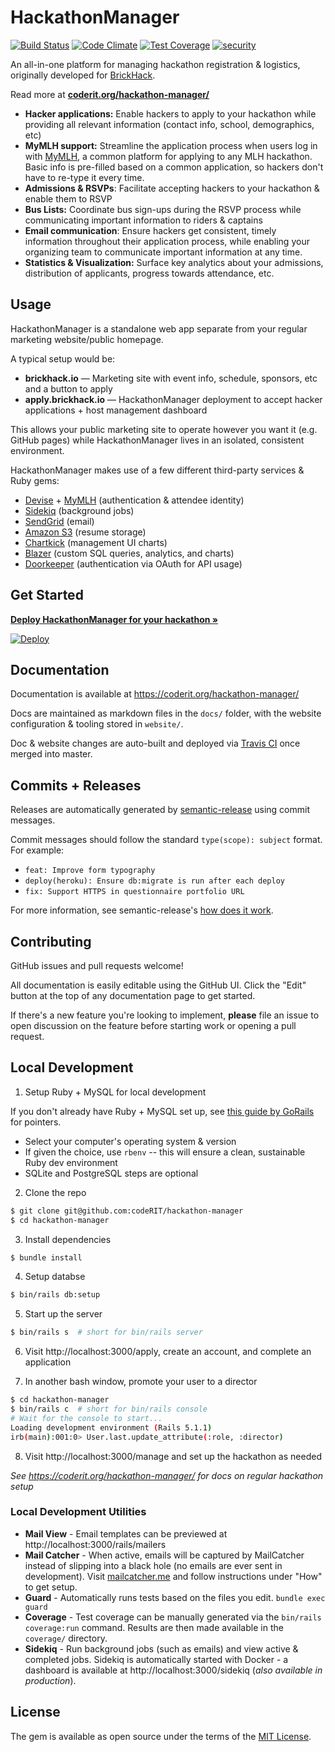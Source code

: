 # HackathonManager

[![Build Status](https://travis-ci.org/codeRIT/hackathon-manager.svg?branch=master)](https://travis-ci.org/codeRIT/hackathon-manager)
[![Code Climate](https://codeclimate.com/github/codeRIT/hackathon-manager/badges/gpa.svg)](https://codeclimate.com/github/codeRIT/hackathon-manager)
[![Test Coverage](https://codeclimate.com/github/codeRIT/hackathon-manager/badges/coverage.svg)](https://codeclimate.com/github/codeRIT/hackathon-manager/coverage)
[![security](https://hakiri.io/github/codeRIT/hackathon-manager/master.svg)](https://hakiri.io/github/codeRIT/hackathon-manager/master)

An all-in-one platform for managing hackathon registration & logistics, originally developed for [BrickHack](https://github.com/codeRIT/brickhack.io).

Read more at **[coderit.org/hackathon-manager/](https://coderit.org/hackathon-manager/)**

- **Hacker applications:** Enable hackers to apply to your hackathon while providing all relevant information (contact info, school, demographics, etc)
- **MyMLH support:** Streamline the application process when users log in with [MyMLH](https://my.mlh.io/), a common platform for applying to any MLH hackathon. Basic info is pre-filled based on a common application, so hackers don't have to re-type it every time.
- **Admissions & RSVPs**: Facilitate accepting hackers to your hackathon & enable them to RSVP
- **Bus Lists:** Coordinate bus sign-ups during the RSVP process while communicating important information to riders & captains
- **Email communication**: Ensure hackers get consistent, timely information throughout their application process, while enabling your organizing team to communicate important information at any time.
- **Statistics & Visualization:** Surface key analytics about your admissions, distribution of applicants, progress towards attendance, etc.

## Usage

HackathonManager is a standalone web app separate from your regular marketing website/public homepage.

A typical setup would be:

- **brickhack.io** — Marketing site with event info, schedule, sponsors, etc and a button to apply
- **apply.brickhack.io** — HackathonManager deployment to accept hacker applications + host management dashboard

This allows your public marketing site to operate however you want it (e.g. GitHub pages) while HackathonManager lives in an isolated, consistent environment.

HackathonManager makes use of a few different third-party services & Ruby gems:

- [Devise](https://github.com/plataformatec/devise) + [MyMLH](https://my.mlh.io/) (authentication & attendee identity)
- [Sidekiq](https://github.com/mperham/sidekiq) (background jobs)
- [SendGrid](https://sendgrid.com) (email)
- [Amazon S3](https://aws.amazon.com/s3) (resume storage)
- [Chartkick](http://chartkick.com) (management UI charts)
- [Blazer](https://github.com/ankane/blazer) (custom SQL queries, analytics, and charts)
- [Doorkeeper](https://github.com/doorkeeper-gem/doorkeeper) (authentication via OAuth for API usage)

## Get Started

**[Deploy HackathonManager for your hackathon &raquo;](https://coderit.org/hackathon-manager/docs/deployment)**

[![Deploy](https://www.herokucdn.com/deploy/button.svg)](https://heroku.com/deploy)

## Documentation

Documentation is available at https://coderit.org/hackathon-manager/

Docs are maintained as markdown files in the `docs/` folder, with the website configuration & tooling stored in `website/`.

Doc & website changes are auto-built and deployed via [Travis CI](https://travis-ci.org/codeRIT/hackathon-manager) once merged into master.

## Commits + Releases

Releases are automatically generated by [semantic-release](https://github.com/semantic-release/semantic-release) using commit messages.

Commit messages should follow the standard `type(scope): subject` format. For example:

* `feat: Improve form typography`
* `deploy(heroku): Ensure db:migrate is run after each deploy`
* `fix: Support HTTPS in questionnaire portfolio URL`

For more information, see semantic-release's [how does it work](https://github.com/semantic-release/semantic-release#how-does-it-work).

## Contributing

GitHub issues and pull requests welcome!

All documentation is easily editable using the GitHub UI. Click the "Edit" button at the top of any documentation page to get started.

If there's a new feature you're looking to implement, **please** file an issue to open discussion on the feature before starting work or opening a pull request.

## Local Development

1. Setup Ruby + MySQL for local development

If you don't already have Ruby + MySQL set up, see [this guide by GoRails](https://gorails.com/setup) for pointers.

* Select your computer's operating system & version
* If given the choice, use `rbenv` -- this will ensure a clean, sustainable Ruby dev environment
* SQLite and PostgreSQL steps are optional

2. Clone the repo

```bash
$ git clone git@github.com:codeRIT/hackathon-manager
$ cd hackathon-manager
```

3. Install dependencies

```bash
$ bundle install
```

4. Setup databse

```bash
$ bin/rails db:setup
```

5. Start up the server

```bash
$ bin/rails s  # short for bin/rails server
```

6. Visit http://localhost:3000/apply, create an account, and complete an application

7. In another bash window, promote your user to a director

```bash
$ cd hackathon-manager
$ bin/rails c  # short for bin/rails console
# Wait for the console to start...
Loading development environment (Rails 5.1.1)
irb(main):001:0> User.last.update_attribute(:role, :director)
```

8. Visit http://localhost:3000/manage and set up the hackathon as needed

_See https://coderit.org/hackathon-manager/ for docs on regular hackathon setup_

### Local Development Utilities

- **Mail View** - Email templates can be previewed at http://localhost:3000/rails/mailers
- **Mail Catcher** - When active, emails will be captured by MailCatcher instead of slipping into a black hole (no emails are ever sent in development). Visit [mailcatcher.me](http://mailcatcher.me/) and follow instructions under "How" to get setup.
- **Guard** - Automatically runs tests based on the files you edit. `bundle exec guard`
- **Coverage** - Test coverage can be manually generated via the `bin/rails coverage:run` command. Results are then made available in the `coverage/` directory.
- **Sidekiq** - Run background jobs (such as emails) and view active & completed jobs. Sidekiq is automatically started with Docker - a dashboard is available at http://localhost:3000/sidekiq (_also available in production_).

## License

The gem is available as open source under the terms of the [MIT License](http://opensource.org/licenses/MIT).
